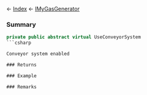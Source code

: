 ← [Index](Api-Index) ← [IMyGasGenerator](Sandbox.ModAPI.Ingame.IMyGasGenerator)

### Summary

```csharp
private public abstract virtual UseConveyorSystem
```csharp

Conveyor system enabled

### Returns

### Example

### Remarks

